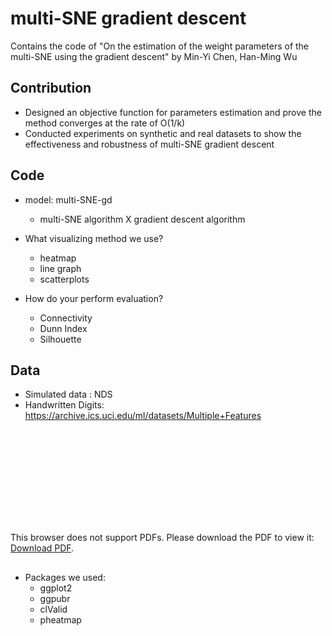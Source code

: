 # multi-SNE gradient descent
Contains the code of "On the estimation of the weight parameters of the multi-SNE using the gradient descent" by Min-Yi Chen, Han-Ming Wu

## Contribution
* Designed an objective function for parameters estimation and prove the method converges at the rate of O(1/k)
* Conducted experiments on synthetic and real datasets to show the effectiveness and robustness of multi-SNE gradient descent


## Code

* model: multi-SNE-gd
	* multi-SNE algorithm X gradient descent algorithm
	
* What visualizing method we use?
	* heatmap
	* line graph
	* scatterplots

* How do your perform evaluation?
	* Connectivity
	* Dunn Index
	* Silhouette


## Data
- Simulated data : NDS
- Handwritten Digits: https://archive.ics.uci.edu/ml/datasets/Multiple+Features

<object data="https://github.com/CCMinyi/multi_SNE_gradient_descent/blob/main/fig/Fig_NDS_hm.pdf" type="application/pdf" width="700px" height="700px">
    <embed src="https://github.com/CCMinyi/multi_SNE_gradient_descent/blob/main/fig/Fig_NDS_hm.pdf">
        <p>This browser does not support PDFs. Please download the PDF to view it: <a href="https://github.com/CCMinyi/multi_SNE_gradient_descent/blob/main/fig/Fig_NDS_hm.pdf">Download PDF</a>.</p>
    </embed>
</object>


##
* Packages we used:
	* ggplot2
  	* ggpubr
 	* clValid
  	* pheatmap
	
